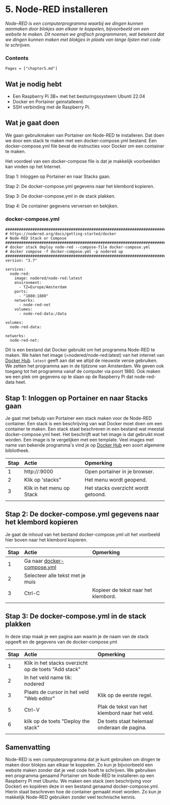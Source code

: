 # 5. Node-RED installeren

*Node-RED is een computerprogramma waarbij we dingen kunnen aanmaken door blokjes aan elkaar te koppelen, bijvoorbeeld om een website te maken. Dit noemen we grafisch programmeren, wat betekent dat we dingen kunnen maken met blokjjes in plaats van lange lijsten met code te schrijven.*

### Contents

```@contents
Pages = ["chapter5.md"]
```

## Wat je nodig hebt

- Een Raspberry Pi 3B+ met het besturingssysteem Ubunti 22.04
- Docker en Portainer geinstalleerd.
- SSH verbinding met de Raspberry Pi.

## Wat je gaat doen

We gaan gebruikmaken van Portainer om Node-RED te installeren. Dat doen we door een stack te maken met een docker-compose.yml bestand. Een docker-compose.yml file bevat de instructies voor Docker om een container te maken. 

Het voordeel van een docker-compose file is dat je makkelijk voorbeelden kan vinden op het Internet.

Stap 1: Inloggen op Portainer en naar Stacks gaan.

Stap 2: De docker-compose.yml gegevens naar het klembord kopieren.

Stap 3: De docker-compose.yml in de stack plakken.

Stap 4: De container gegevens verversen en bekijken.

### docker-compose.yml
```
################################################################################
# https://nodered.org/docs/getting-started/docker
# Node-RED Stack or Compose
################################################################################
# docker stack deploy node-red --compose-file docker-compose.yml
# docker compose -f docker-compose.yml -p nodered up
################################################################################
version: "3.7"

services:
  node-red:
    image: nodered/node-red:latest
    environment:
      - TZ=Europe/Amsterdam
    ports:
      - "1880:1880"
    networks:
      - node-red-net
    volumes:
      - node-red-data:/data

volumes:
  node-red-data:

networks:
  node-red-net:
```

Dit is een bestand dat Docker gebruikt om het programma Node-RED te maken. We halen het image (=nodered/node-red:latest) van het internet van [Docker Hub](https://hub.docker.com/). `latest` geeft aan dat we altijd de nieuwste versie gebruiken. We zetten het programma aan in de tijdzone van Amsterdam. We geven ook toegang tot het programma vanaf de computer via poort 1880. Ook maken we een plek om gegevens op te slaan op de Raspberry Pi dat node-red-data heet.

## Stap 1: Inloggen op Portainer en naar Stacks gaan

Je gaat met behulp van Portainer een stack maken voor de Node-RED container. Een stack is een beschrijving van wat Docker moet doen om een container te maken. Een stack staat beschreven in een bestand wat meestal docker-compose.yml heet. Het beschrijft wat het image is dat gebruikt moet worden. Een image is te vergelijken met een template. Veel images met name van bekende programma's vind je op [Docker Hub](https://hub.docker.com/) een soort algemene bibliotheek. 

|Stap        | Actie      | Opmerking |
|:---------- | :---------- |:---------- |
| 1 | http://<ip-adres Raspberry Pi>:9000 | Open portainer in je browser. |
| 2 | Klik op 'stacks" | Het menu wordt geopend. |
| 3 | Klik in het menu op Stack | Het stacks overzicht wordt getoond. |
||

## Stap 2: De docker-compose.yml gegevens naar het klembord kopieren

Je gaat de inhoud van het bestand docker-compose.yml uit het voorbeeld hier boven naar het klembord kopieren.

|Stap        | Actie      | Opmerking |
|:---------- | :---------- |:---------- |
| 1 | Ga naar [docker-compose.yml](#docker-compose.yml)|  |
| 2 | Selecteer alle tekst met je muis |  |
| 3 | Ctrl-C | Kopieer de tekst naar het klembord. |
||

## Stap 3: De docker-compose.yml in de stack plakken

In deze stap maak je een pagina aan waarin je de naam van de stack opgeeft en de gegevens van de docker-compose.yml

|Stap        | Actie      | Opmerking |
|:---------- | :---------- |:---------- |
| 1 | Klik in het stacks overzicht op de toets "Add stack" |  |
| 2 | In het veld name tik: nodered |  |
| 3 | Plaats de cursor in het veld "Web editor" | Klik op de eerste regel. |
| 5 | Ctrl-V | Plak de tekst van het klembord naar het veld. |
| 6 | klik op de toets "Deploy the stack" | De toets staat helemaal onderaan de pagina. |
||

## Samenvatting

Node-RED is een computerprogramma dat je kunt gebruiken om dingen te maken door blokjes aan elkaar te koppelen. Zo kun je bijvoorbeeld een website maken zonder dat je veel code hoeft te schrijven. We gebruiken een programma genaamd Portainer om Node-RED te installeren op een Raspberry Pi met Ubuntu. We maken een stack (een beschrijving voor Docker) en kopiëren deze in een bestand genaamd docker-compose.yml. Hierin staat beschreven hoe de container gemaakt moet worden. Zo kun je makkelijk Node-RED gebruiken zonder veel technische kennis.